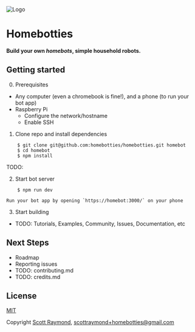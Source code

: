 ![Logo](https://homebotties.com/logo.svg)

# Homebotties

**Build your own <i>homebots</i>, simple household robots.**



## Getting started 

0. Prerequisites

  - Any computer (even a chromebook is fine!), and a phone (to run your bot app)
  - Raspberry Pi 
    - Configure the network/hostname
    - Enable SSH

1. Clone repo and install dependencies

```
    $ git clone git@github.com:homebotties/homebotties.git homebot
    $ cd homebot
    $ npm install
```
  TODO: 

2. Start bot server
```
    $ npm run dev
```

    Run your bot app by opening `https://homebot:3000/` on your phone

3. Start building

  - TODO: Tutorials, Examples, Community, Issues, Documentation, etc


## Next Steps
- Roadmap
- Reporting issues
- TODO: contributing.md
- TODO: credits.md

## License
[MIT](https://tldrlegal.com/license/mit-license)

Copyright [Scott Raymond](https://scottraymond.com/), scottraymond+homebotties@gmail.com
